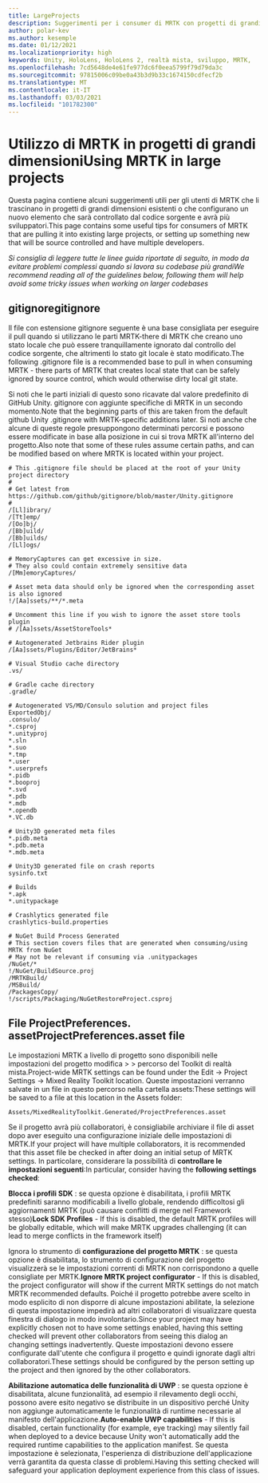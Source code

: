 ```yaml
---
title: LargeProjects
description: Suggerimenti per i consumer di MRTK con progetti di grandi dimensioni.
author: polar-kev
ms.author: kesemple
ms.date: 01/12/2021
ms.localizationpriority: high
keywords: Unity, HoloLens, HoloLens 2, realtà mista, sviluppo, MRTK,
ms.openlocfilehash: 7cd5648de4e61fe977dc6f0eea5799f79d79da3c
ms.sourcegitcommit: 97815006c09be0a43b3d9b33c1674150cdfecf2b
ms.translationtype: MT
ms.contentlocale: it-IT
ms.lasthandoff: 03/03/2021
ms.locfileid: "101782300"
---
```

# <a name="using-mrtk-in-large-projects"></a><span data-ttu-id="66dd9-104">Utilizzo di MRTK in progetti di grandi dimensioni</span><span class="sxs-lookup"><span data-stu-id="66dd9-104">Using MRTK in large projects</span></span>

<span data-ttu-id="66dd9-105">Questa pagina contiene alcuni suggerimenti utili per gli utenti di MRTK che li trascinano in progetti di grandi dimensioni esistenti o che configurano un nuovo elemento che sarà controllato dal codice sorgente e avrà più sviluppatori.</span><span class="sxs-lookup"><span data-stu-id="66dd9-105">This page contains some useful tips for consumers of MRTK that are pulling it into existing large projects, or setting up something new that will be source controlled and have multiple developers.</span></span>

<span data-ttu-id="66dd9-106">*Si consiglia di leggere tutte le linee guida riportate di seguito, in modo da evitare problemi complessi quando si lavora su codebase più grandi*</span><span class="sxs-lookup"><span data-stu-id="66dd9-106">*We recommend reading all of the guidelines below, following them will help avoid some tricky issues when working on larger codebases*</span></span>

## <a name="gitignore"></a><span data-ttu-id="66dd9-107">gitignore</span><span class="sxs-lookup"><span data-stu-id="66dd9-107">gitignore</span></span>

<span data-ttu-id="66dd9-108">Il file con estensione gitignore seguente è una base consigliata per eseguire il pull quando si utilizzano le parti MRTK-there di MRTK che creano uno stato locale che può essere tranquillamente ignorato dal controllo del codice sorgente, che altrimenti lo stato git locale è stato modificato.</span><span class="sxs-lookup"><span data-stu-id="66dd9-108">The following .gitignore file is a recommended base to pull in when consuming MRTK - there parts of MRTK that creates local state that can be safely ignored by source control, which would otherwise dirty local git state.</span></span>

<span data-ttu-id="66dd9-109">Si noti che le parti iniziali di questo sono ricavate dal valore predefinito di GitHub Unity. gitignore con aggiunte specifiche di MRTK in un secondo momento.</span><span class="sxs-lookup"><span data-stu-id="66dd9-109">Note that the beginning parts of this are taken from the default github Unity .gitignore with MRTK-specific additions later.</span></span> <span data-ttu-id="66dd9-110">Si noti anche che alcune di queste regole presuppongono determinati percorsi e possono essere modificate in base alla posizione in cui si trova MRTK all'interno del progetto.</span><span class="sxs-lookup"><span data-stu-id="66dd9-110">Also note that some of these rules assume certain paths, and can be modified based on where MRTK is located within your project.</span></span>

```
# This .gitignore file should be placed at the root of your Unity project directory
#
# Get latest from https://github.com/github/gitignore/blob/master/Unity.gitignore
#
/[Ll]ibrary/
/[Tt]emp/
/[Oo]bj/
/[Bb]uild/
/[Bb]uilds/
/[Ll]ogs/

# MemoryCaptures can get excessive in size.
# They also could contain extremely sensitive data
/[Mm]emoryCaptures/

# Asset meta data should only be ignored when the corresponding asset is also ignored
!/[Aa]ssets/**/*.meta

# Uncomment this line if you wish to ignore the asset store tools plugin
# /[Aa]ssets/AssetStoreTools*

# Autogenerated Jetbrains Rider plugin
/[Aa]ssets/Plugins/Editor/JetBrains*

# Visual Studio cache directory
.vs/

# Gradle cache directory
.gradle/

# Autogenerated VS/MD/Consulo solution and project files
ExportedObj/
.consulo/
*.csproj
*.unityproj
*.sln
*.suo
*.tmp
*.user
*.userprefs
*.pidb
*.booproj
*.svd
*.pdb
*.mdb
*.opendb
*.VC.db

# Unity3D generated meta files
*.pidb.meta
*.pdb.meta
*.mdb.meta

# Unity3D generated file on crash reports
sysinfo.txt

# Builds
*.apk
*.unitypackage

# Crashlytics generated file
crashlytics-build.properties

# NuGet Build Process Generated
# This section covers files that are generated when consuming/using MRTK from NuGet
# May not be relevant if consuming via .unitypackages
/NuGet/*
!/NuGet/BuildSource.proj
/MRTKBuild/
/MSBuild/
/PackagesCopy/
!/scripts/Packaging/NuGetRestoreProject.csproj
```

## <a name="projectpreferencesasset-file"></a><span data-ttu-id="66dd9-111">File ProjectPreferences. asset</span><span class="sxs-lookup"><span data-stu-id="66dd9-111">ProjectPreferences.asset file</span></span>

<span data-ttu-id="66dd9-112">Le impostazioni MRTK a livello di progetto sono disponibili nelle impostazioni del progetto modifica > > percorso del Toolkit di realtà mista.</span><span class="sxs-lookup"><span data-stu-id="66dd9-112">Project-wide MRTK settings can be found under the Edit -> Project Settings -> Mixed Reality Toolkit location.</span></span> <span data-ttu-id="66dd9-113">Queste impostazioni verranno salvate in un file in questo percorso nella cartella assets:</span><span class="sxs-lookup"><span data-stu-id="66dd9-113">These settings will be saved to a file at this location in the Assets folder:</span></span>

```
Assets/MixedRealityToolkit.Generated/ProjectPreferences.asset
```

<span data-ttu-id="66dd9-114">Se il progetto avrà più collaboratori, è consigliabile archiviare il file di asset dopo aver eseguito una configurazione iniziale delle impostazioni di MRTK.</span><span class="sxs-lookup"><span data-stu-id="66dd9-114">If your project will have multiple collaborators, it is recommended that this asset file be checked in after doing an initial setup of MRTK settings.</span></span> <span data-ttu-id="66dd9-115">In particolare, considerare la possibilità di **controllare le impostazioni seguenti**:</span><span class="sxs-lookup"><span data-stu-id="66dd9-115">In particular, consider having the **following settings checked**:</span></span>

<span data-ttu-id="66dd9-116">**Blocca i profili SDK** : se questa opzione è disabilitata, i profili MRTK predefiniti saranno modificabili a livello globale, rendendo difficoltosi gli aggiornamenti MRTK (può causare conflitti di merge nel Framework stesso)</span><span class="sxs-lookup"><span data-stu-id="66dd9-116">**Lock SDK Profiles** - If this is disabled, the default MRTK profiles will be globally editable, which will make MRTK upgrades challenging (it can lead to merge conflicts in the framework itself)</span></span>

<span data-ttu-id="66dd9-117">Ignora lo strumento di **configurazione del progetto MRTK** : se questa opzione è disabilitata, lo strumento di configurazione del progetto visualizzerà se le impostazioni correnti di MRTK non corrispondono a quelle consigliate per MRTK.</span><span class="sxs-lookup"><span data-stu-id="66dd9-117">**Ignore MRTK project configurator** - If this is disabled, the project configurator will show if the current MRTK settings do not match MRTK recommended defaults.</span></span> <span data-ttu-id="66dd9-118">Poiché il progetto potrebbe avere scelto in modo esplicito di non disporre di alcune impostazioni abilitate, la selezione di questa impostazione impedirà ad altri collaboratori di visualizzare questa finestra di dialogo in modo involontario.</span><span class="sxs-lookup"><span data-stu-id="66dd9-118">Since your project may have explicitly chosen not to have some settings enabled, having this setting checked will prevent other collaborators from seeing this dialog an changing settings inadvertently.</span></span> <span data-ttu-id="66dd9-119">Queste impostazioni devono essere configurate dall'utente che configura il progetto e quindi ignorate dagli altri collaboratori.</span><span class="sxs-lookup"><span data-stu-id="66dd9-119">These settings should be configured by the person setting up the project and then ignored by the other collaborators.</span></span>

<span data-ttu-id="66dd9-120">**Abilitazione automatica delle funzionalità di UWP** : se questa opzione è disabilitata, alcune funzionalità, ad esempio il rilevamento degli occhi, possono avere esito negativo se distribuite in un dispositivo perché Unity non aggiunge automaticamente le funzionalità di runtime necessarie al manifesto dell'applicazione.</span><span class="sxs-lookup"><span data-stu-id="66dd9-120">**Auto-enable UWP capabilities** - If this is disabled, certain functionality (for example, eye tracking) may silently fail when deployed to a device because Unity won't automatically add the required runtime capabilities to the application manifest.</span></span> <span data-ttu-id="66dd9-121">Se questa impostazione è selezionata, l'esperienza di distribuzione dell'applicazione verrà garantita da questa classe di problemi.</span><span class="sxs-lookup"><span data-stu-id="66dd9-121">Having this setting checked will safeguard your application deployment experience from this class of issues.</span></span>
